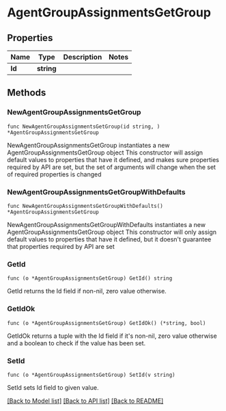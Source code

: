 # AgentGroupAssignmentsGetGroup

## Properties

Name | Type | Description | Notes
------------ | ------------- | ------------- | -------------
**Id** | **string** |  | 

## Methods

### NewAgentGroupAssignmentsGetGroup

`func NewAgentGroupAssignmentsGetGroup(id string, ) *AgentGroupAssignmentsGetGroup`

NewAgentGroupAssignmentsGetGroup instantiates a new AgentGroupAssignmentsGetGroup object
This constructor will assign default values to properties that have it defined,
and makes sure properties required by API are set, but the set of arguments
will change when the set of required properties is changed

### NewAgentGroupAssignmentsGetGroupWithDefaults

`func NewAgentGroupAssignmentsGetGroupWithDefaults() *AgentGroupAssignmentsGetGroup`

NewAgentGroupAssignmentsGetGroupWithDefaults instantiates a new AgentGroupAssignmentsGetGroup object
This constructor will only assign default values to properties that have it defined,
but it doesn't guarantee that properties required by API are set

### GetId

`func (o *AgentGroupAssignmentsGetGroup) GetId() string`

GetId returns the Id field if non-nil, zero value otherwise.

### GetIdOk

`func (o *AgentGroupAssignmentsGetGroup) GetIdOk() (*string, bool)`

GetIdOk returns a tuple with the Id field if it's non-nil, zero value otherwise
and a boolean to check if the value has been set.

### SetId

`func (o *AgentGroupAssignmentsGetGroup) SetId(v string)`

SetId sets Id field to given value.



[[Back to Model list]](../README.md#documentation-for-models) [[Back to API list]](../README.md#documentation-for-api-endpoints) [[Back to README]](../README.md)


